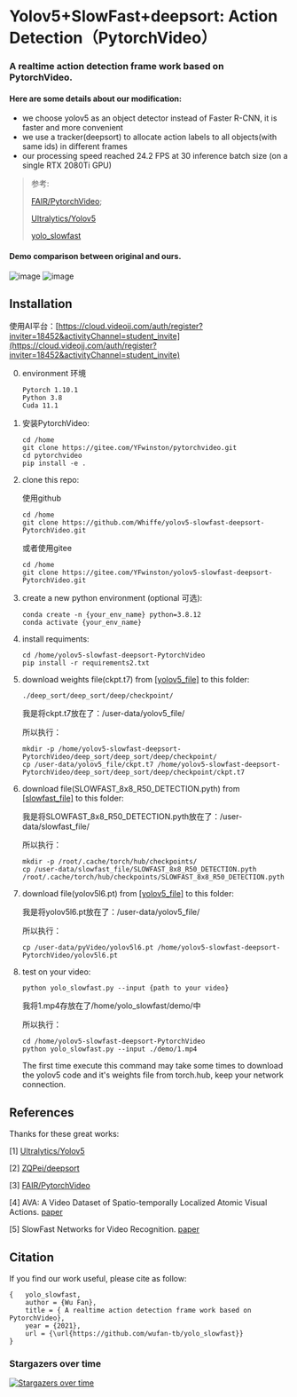 # Yolov5+SlowFast+deepsort: Action Detection（PytorchVideo）
 

### A realtime action detection frame work based on PytorchVideo. 

#### Here are some details about our modification:

- we choose yolov5 as an object detector instead of Faster R-CNN, it is faster and more convenient
- we use a tracker(deepsort) to allocate action labels to all objects(with same ids) in different frames
- our processing speed reached 24.2 FPS at 30 inference batch size (on a single RTX 2080Ti GPU)

> 参考: 
> 
> [FAIR/PytorchVideo](https://github.com/facebookresearch/pytorchvideo); 
> 
> [Ultralytics/Yolov5](https://github.com/ultralytics/yolov5)
> 
> [yolo_slowfast](https://github.com/wufan-tb/yolo_slowfast)


#### Demo comparison between original and ours.



![image](https://img-blog.csdnimg.cn/92e00516f2984dfcb3ba4888fddde9dd.gif)
![image](https://img-blog.csdnimg.cn/c01edc763a744b9d8114b3973a4d0385.gif)


## Installation

使用AI平台：[https://cloud.videojj.com/auth/register?inviter=18452&activityChannel=student_invite](https://cloud.videojj.com/auth/register?inviter=18452&activityChannel=student_invite)

0. environment 环境
   ```
   Pytorch 1.10.1
   Python 3.8
   Cuda 11.1
   ```
1. 安装PytorchVideo:
   ```
   cd /home
   git clone https://gitee.com/YFwinston/pytorchvideo.git
   cd pytorchvideo
   pip install -e .
   ```
3. clone this repo:

   使用github
   ```
   cd /home
   git clone https://github.com/Whiffe/yolov5-slowfast-deepsort-PytorchVideo.git
   ```
   
   或者使用gitee
   
   ```
   cd /home
   git clone https://gitee.com/YFwinston/yolov5-slowfast-deepsort-PytorchVideo.git
   ```
   

2. create a new python environment (optional 可选):

   ```
   conda create -n {your_env_name} python=3.8.12
   conda activate {your_env_name}
   ```

3. install requiments:

   ```
   cd /home/yolov5-slowfast-deepsort-PytorchVideo
   pip install -r requirements2.txt
   ```
   
4. download weights file(ckpt.t7) from [[yolov5_file]](https://share.weiyun.com/xCgma1LG) to this folder:

   ```
   ./deep_sort/deep_sort/deep/checkpoint/
   ```
   
   我是将ckpt.t7放在了：/user-data/yolov5_file/
   
   所以执行：
   
   ```
   mkdir -p /home/yolov5-slowfast-deepsort-PytorchVideo/deep_sort/deep_sort/deep/checkpoint/
   cp /user-data/yolov5_file/ckpt.t7 /home/yolov5-slowfast-deepsort-PytorchVideo/deep_sort/deep_sort/deep/checkpoint/ckpt.t7
   ```
5. download file(SLOWFAST_8x8_R50_DETECTION.pyth) from [[slowfast_file]](https://share.weiyun.com/EUi4NvnM) to this folder:
   
   我是将SLOWFAST_8x8_R50_DETECTION.pyth放在了：/user-data/slowfast_file/
   
   所以执行：
   ```
   mkdir -p /root/.cache/torch/hub/checkpoints/ 
   cp /user-data/slowfast_file/SLOWFAST_8x8_R50_DETECTION.pyth /root/.cache/torch/hub/checkpoints/SLOWFAST_8x8_R50_DETECTION.pyth
   ```

6. download file(yolov5l6.pt) from [[yolov5_file]](https://share.weiyun.com/xCgma1LG) to this folder:

   我是将yolov5l6.pt放在了：/user-data/yolov5_file/
   
   所以执行：
   ```
   cp /user-data/pyVideo/yolov5l6.pt /home/yolov5-slowfast-deepsort-PytorchVideo/yolov5l6.pt
   ```

7. test on your video:

   ```
   python yolo_slowfast.py --input {path to your video}
   ```
   
   我将1.mp4存放在了/home/yolo_slowfast/demo/中
   
   所以执行：
   ```
   cd /home/yolov5-slowfast-deepsort-PytorchVideo
   python yolo_slowfast.py --input ./demo/1.mp4
   ```

   The first time execute this command may take some times to download the yolov5 code and it's weights file from torch.hub, keep your network connection.

## References

Thanks for these great works:

[1] [Ultralytics/Yolov5](https://github.com/ultralytics/yolov5)

[2] [ZQPei/deepsort](https://github.com/ZQPei/deep_sort_pytorch) 

[3] [FAIR/PytorchVideo](https://github.com/facebookresearch/pytorchvideo)

[4] AVA: A Video Dataset of Spatio-temporally Localized Atomic Visual Actions. [paper](https://arxiv.org/pdf/1705.08421.pdf)

[5] SlowFast Networks for Video Recognition. [paper](https://arxiv.org/pdf/1812.03982.pdf)

## Citation

If you find our work useful, please cite as follow:

```
{   yolo_slowfast,
    author = {Wu Fan},
    title = { A realtime action detection frame work based on PytorchVideo},
    year = {2021},
    url = {\url{https://github.com/wufan-tb/yolo_slowfast}}
}
```

### Stargazers over time

[![Stargazers over time](https://starchart.cc/wufan-tb/yolo_slowfast.svg)](https://starchart.cc/wufan-tb/yolo_slowfast)


